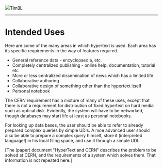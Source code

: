 [![](https://www.w3.org/Icons/WWW/arch1990)](https://www.w3.org/DesignIssues/OldDocs.html)TimBL

* * *

#  Intended Uses

Here are some of the many areas in which hypertext is used. Each area has its
specific requirements in the way of features required.

  * General reference data - encyclopaedia, etc. 
  * Completely centralized publishing - online help, documentation, tutorial etc 
  * More or less centralized dissemination of news which has a limited life 
  * Collaborative authoring 
  * Collaborative design of something other than the hypertext itself 
  * Personal notebook 

The CERN requirement has a mixture of many of these uses, except that there is
not a requirement for distribution of fixed hypertext on hard media such as
optical disk. Evidently, the system will have to be networked, though
databases may start life at least as personal notebooks.

For looking up data bases, the user should be able to refer to already
prepared complex queries by simple UDIs. A moe advanced user should also be
able to prepare a complex query himself, store it (interpreted language!) in
his local filing space, and use it through a simple UDI.

[The (paper) document "HyperText and CERN" describes the problem to be solved
at CERN, and the requirements of a system which solves them. That information
is not repeated here.]

